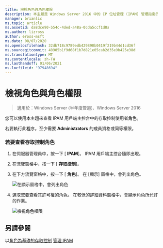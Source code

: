 ```yaml
---
title: 檢視角色與角色權限
description: 本主題是 Windows Server 2016 中的 IP 位址管理 (IPAM) 管理指南的一部分。
manager: brianlic
ms.topic: article
ms.assetid: da8dce90-b54c-4ded-a48a-0cda5ccf1d8a
ms.author: lizross
author: eross-msft
ms.date: 08/07/2020
ms.openlocfilehash: 32db718c9789edb429890b0419f219b44d1cd36f
ms.sourcegitcommit: 40905b1f9d68f1b7d821e05cab2d35e9b425e38d
ms.translationtype: MT
ms.contentlocale: zh-TW
ms.lasthandoff: 01/06/2021
ms.locfileid: "97948694"
---
```

# <a name="view-roles-and-role-permissions"></a>檢視角色與角色權限

>適用於：Windows Server (半年度管道)、Windows Server 2016

您可以使用本主題來查看 IPAM 用戶端主控台中的存取控制使用者角色。

若要執行此程序，至少需要 **Administrators** 的成員資格或同等權限。

### <a name="to-view-access-control-roles"></a>若要查看存取控制角色

1.  在伺服器管理員中，按一下 [  **IPAM**]。 IPAM 用戶端主控台隨即出現。

2.  在流覽窗格中，按一下 [ **存取控制**]。

3.  在下方流覽窗格中，按一下 [ **角色**]。 在 [顯示] 窗格中，會列出角色。

    ![在顯示窗格中，會列出角色](../../media/View-Roles-and-Role-Permissions/ipam_ViewRoles_01.jpg)

4.  選取您要查看其許可權的角色。 在較低的詳細資料窗格中，會顯示角色所允許的作業。

    ![檢視角色權限](../../media/View-Roles-and-Role-Permissions/ipam_ViewRoles_02.jpg)

## <a name="see-also"></a>另請參閱
以[角色為基礎的存取控制](Role-based-Access-Control.md) 
[管理 IPAM](Manage-IPAM.md)



